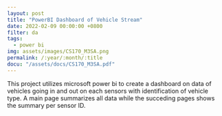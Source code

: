 ```yaml
---
layout: post
title: "PowerBI Dashboard of Vehicle Stream"
date: 2022-02-09 00:00:00 +0800
filter: da
tags:
  - power bi
img: assets/images/CS170_M3SA.png
permalink: /:year/:month/:title
docu: "/assets/docs/CS170_M3SA.pdf"
---
```

This project utilizes microsoft power bi to create a dashboard on data of vehicles going in and out on each sensors with identification of vehicle type. A main page summarizes all data while the succeding pages shows the summary per sensor ID.